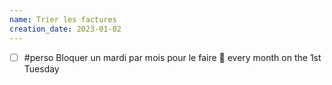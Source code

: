 ```yaml
---
name: Trier les factures
creation_date: 2023-01-02
---
```


- [ ] #perso Bloquer un mardi par mois pour le faire 🔁 every month on the 1st Tuesday 
